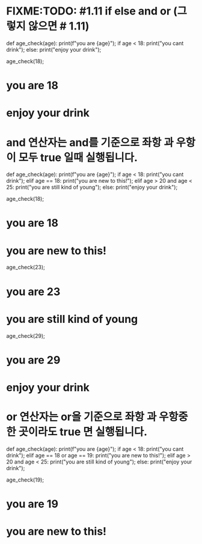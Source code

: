 # FIXME:TODO: #1.11 if else and or (그렇지 않으면 # 1.11)

def age_check(age):
  print(f"you are {age}");
  if age < 18:
    print("you cant drink");
  else:
    print("enjoy your drink");

age_check(18);
# you are 18
# enjoy your drink

# and 연산자는 and를 기준으로 좌항 과 우항이 모두 true 일때 실행됩니다.
def age_check(age):
  print(f"you are {age}");
  if age < 18:
    print("you cant drink");
  elif age == 18:
    print("you are new to this!");
  elif age > 20 and age < 25:
    print("you are still kind of young");
  else:
    print("enjoy your drink");

age_check(18);
# you are 18
# you are new to this!

age_check(23);
# you are 23
# you are still kind of young

age_check(29);
# you are 29
# enjoy your drink

# or 연산자는 or을 기준으로 좌항 과 우항중 한 곳이라도 true 면 실행됩니다.
def age_check(age):
  print(f"you are {age}");
  if age < 18:
    print("you cant drink");
  elif age == 18 or age == 19:
    print("you are new to this!");
  elif age > 20 and age < 25:
    print("you are still kind of young");
  else:
    print("enjoy your drink");

age_check(19);
# you are 19
# you are new to this!